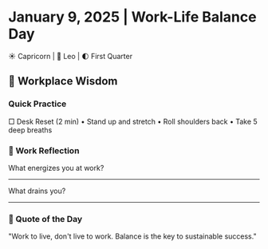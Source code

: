 # January 9, 2025 | Work-Life Balance Day
☀️ Capricorn | 🌙 Leo | 🌓 First Quarter

## 💼 Workplace Wisdom

### Quick Practice
□ Desk Reset (2 min)
  • Stand up and stretch
  • Roll shoulders back
  • Take 5 deep breaths

### 📝 Work Reflection
What energizes you at work?
_______________________
What drains you?
_______________________

### 💫 Quote of the Day
"Work to live, don't live to work. Balance is the key to sustainable success." 